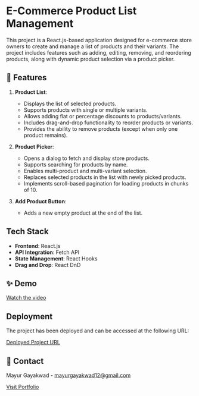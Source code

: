 # E-Commerce Product List Management

This project is a React.js-based application designed for e-commerce store owners to create and manage a list of products and their variants. The project includes features such as adding, editing, removing, and reordering products, along with dynamic product selection via a product picker.

## 🚀 Features

1. **Product List**:

   - Displays the list of selected products.
   - Supports products with single or multiple variants.
   - Allows adding flat or percentage discounts to products/variants.
   - Includes drag-and-drop functionality to reorder products or variants.
   - Provides the ability to remove products (except when only one product remains).

2. **Product Picker**:

   - Opens a dialog to fetch and display store products.
   - Supports searching for products by name.
   - Enables multi-product and multi-variant selection.
   - Replaces selected products in the list with newly picked products.
   - Implements scroll-based pagination for loading products in chunks of 10.

3. **Add Product Button**:
   - Adds a new empty product at the end of the list.

## Tech Stack

- **Frontend**: React.js
- **API Integration**: Fetch API
- **State Management**: React Hooks
- **Drag and Drop**: React DnD

## ✨ Demo

[Watch the video](https://drive.google.com/file/d/1lZuBLcCLqQMzKxmhHQfed2iuiVaBLFxk/preview)

## Deployment

The project has been deployed and can be accessed at the following URL:

[Deployed Project URL](https://ecommerce-product-manager.vercel.app/)

## 🤝 Contact

Mayur Gayakwad - [mayurgayakwad12@gmail.com](mayurgayakwad12@gmail.com)

[Visit Portfolio](https://mayurgayakwad.vercel.app/)
